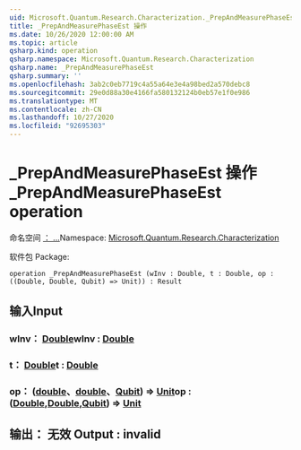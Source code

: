 ```yaml
---
uid: Microsoft.Quantum.Research.Characterization._PrepAndMeasurePhaseEst
title: _PrepAndMeasurePhaseEst 操作
ms.date: 10/26/2020 12:00:00 AM
ms.topic: article
qsharp.kind: operation
qsharp.namespace: Microsoft.Quantum.Research.Characterization
qsharp.name: _PrepAndMeasurePhaseEst
qsharp.summary: ''
ms.openlocfilehash: 3ab2c0eb7719c4a55a64e3e4a98bed2a570debc8
ms.sourcegitcommit: 29e0d88a30e4166fa580132124b0eb57e1f0e986
ms.translationtype: MT
ms.contentlocale: zh-CN
ms.lasthandoff: 10/27/2020
ms.locfileid: "92695303"
---
```

# <a name="_prepandmeasurephaseest-operation"></a><span data-ttu-id="01eb2-102">_PrepAndMeasurePhaseEst 操作</span><span class="sxs-lookup"><span data-stu-id="01eb2-102">_PrepAndMeasurePhaseEst operation</span></span>

<span data-ttu-id="01eb2-103">命名空间 [： ...](xref:Microsoft.Quantum.Research.Characterization)</span><span class="sxs-lookup"><span data-stu-id="01eb2-103">Namespace: [Microsoft.Quantum.Research.Characterization](xref:Microsoft.Quantum.Research.Characterization)</span></span>

<span data-ttu-id="01eb2-104">软件包 [](https://nuget.org/packages/)</span><span class="sxs-lookup"><span data-stu-id="01eb2-104">Package: [](https://nuget.org/packages/)</span></span>




```qsharp
operation _PrepAndMeasurePhaseEst (wInv : Double, t : Double, op : ((Double, Double, Qubit) => Unit)) : Result
```


## <a name="input"></a><span data-ttu-id="01eb2-105">输入</span><span class="sxs-lookup"><span data-stu-id="01eb2-105">Input</span></span>

### <a name="winv--double"></a><span data-ttu-id="01eb2-106">wInv： [Double](xref:microsoft.quantum.lang-ref.double)</span><span class="sxs-lookup"><span data-stu-id="01eb2-106">wInv : [Double](xref:microsoft.quantum.lang-ref.double)</span></span>




### <a name="t--double"></a><span data-ttu-id="01eb2-107">t： [Double](xref:microsoft.quantum.lang-ref.double)</span><span class="sxs-lookup"><span data-stu-id="01eb2-107">t : [Double](xref:microsoft.quantum.lang-ref.double)</span></span>




### <a name="op--doubledoublequbit--unit"></a><span data-ttu-id="01eb2-108">op： ([double](xref:microsoft.quantum.lang-ref.double)、[double](xref:microsoft.quantum.lang-ref.double)、[Qubit](xref:microsoft.quantum.lang-ref.qubit)) => [Unit](xref:microsoft.quantum.lang-ref.unit)</span><span class="sxs-lookup"><span data-stu-id="01eb2-108">op : ([Double](xref:microsoft.quantum.lang-ref.double),[Double](xref:microsoft.quantum.lang-ref.double),[Qubit](xref:microsoft.quantum.lang-ref.qubit)) => [Unit](xref:microsoft.quantum.lang-ref.unit)</span></span> 





## <a name="output--__invalidresult__"></a><span data-ttu-id="01eb2-109">输出： __无效 <Result>__</span><span class="sxs-lookup"><span data-stu-id="01eb2-109">Output : __invalid<Result>__</span></span>


